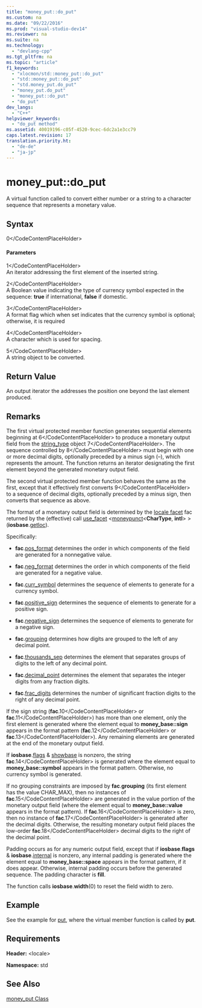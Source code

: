 ```yaml
---
title: "money_put::do_put"
ms.custom: na
ms.date: "09/22/2016"
ms.prod: "visual-studio-dev14"
ms.reviewer: na
ms.suite: na
ms.technology: 
  - "devlang-cpp"
ms.tgt_pltfrm: na
ms.topic: "article"
f1_keywords: 
  - "xlocmon/std::money_put::do_put"
  - "std::money_put::do_put"
  - "std.money_put.do_put"
  - "money_put.do_put"
  - "money_put::do_put"
  - "do_put"
dev_langs: 
  - "C++"
helpviewer_keywords: 
  - "do_put method"
ms.assetid: 40019196-c05f-4520-9cec-6dc2a1e3cc79
caps.latest.revision: 17
translation.priority.ht: 
  - "de-de"
  - "ja-jp"
---
```

# money_put::do_put
A virtual function called to convert either number or a string to a character sequence that represents a monetary value.  
  
## Syntax  
  
<CodeContentPlaceHolder>0\</CodeContentPlaceHolder>  
#### Parameters  
 <CodeContentPlaceHolder>1\</CodeContentPlaceHolder>  
 An iterator addressing the first element of the inserted string.  
  
 <CodeContentPlaceHolder>2\</CodeContentPlaceHolder>  
 A Boolean value indicating the type of currency symbol expected in the sequence: **true** if international, **false** if domestic.  
  
 <CodeContentPlaceHolder>3\</CodeContentPlaceHolder>  
 A format flag which when set indicates that the currency symbol is optional; otherwise, it is required  
  
 <CodeContentPlaceHolder>4\</CodeContentPlaceHolder>  
 A character which is used for spacing.  
  
 <CodeContentPlaceHolder>5\</CodeContentPlaceHolder>  
 A string object to be converted.  
  
## Return Value  
 An output iterator the addresses the position one beyond the last element produced.  
  
## Remarks  
 The first virtual protected member function generates sequential elements beginning at <CodeContentPlaceHolder>6\</CodeContentPlaceHolder> to produce a monetary output field from the [string_type](../vs140/money_put--string_type.md) object <CodeContentPlaceHolder>7\</CodeContentPlaceHolder>. The sequence controlled by <CodeContentPlaceHolder>8\</CodeContentPlaceHolder> must begin with one or more decimal digits, optionally preceded by a minus sign (–), which represents the amount. The function returns an iterator designating the first element beyond the generated monetary output field.  
  
 The second virtual protected member function behaves the same as the first, except that it effectively first converts <CodeContentPlaceHolder>9\</CodeContentPlaceHolder> to a sequence of decimal digits, optionally preceded by a minus sign, then converts that sequence as above.  
  
 The format of a monetary output field is determined by the [locale facet](../vs140/facet-class.md) fac returned by the (effective) call [use_facet](../vs140/use_facet.md) <[moneypunct](../vs140/moneypunct-class.md)\<**CharType**, **intl**> >(**iosbase**.[getloc](../vs140/ios_base--getloc.md)).  
  
 Specifically:  
  
-   **fac**.[pos_format](../vs140/moneypunct--pos_format.md) determines the order in which components of the field are generated for a nonnegative value.  
  
-   **fac**.[neg_format](../vs140/moneypunct--neg_format.md) determines the order in which components of the field are generated for a negative value.  
  
-   **fac**.[curr_symbol](../vs140/moneypunct--curr_symbol.md) determines the sequence of elements to generate for a currency symbol.  
  
-   **fac**.[positive_sign](../vs140/moneypunct--positive_sign.md) determines the sequence of elements to generate for a positive sign.  
  
-   **fac**.[negative_sign](../vs140/moneypunct--negative_sign.md) determines the sequence of elements to generate for a negative sign.  
  
-   **fac**.[grouping](../vs140/moneypunct--grouping.md) determines how digits are grouped to the left of any decimal point.  
  
-   **fac**.[thousands_sep](../vs140/moneypunct--thousands_sep.md) determines the element that separates groups of digits to the left of any decimal point.  
  
-   **fac**.[decimal_point](../vs140/moneypunct--decimal_point.md) determines the element that separates the integer digits from any fraction digits.  
  
-   **fac**.[frac_digits](../vs140/moneypunct--frac_digits.md) determines the number of significant fraction digits to the right of any decimal point.  
  
 If the sign string (**fac**.<CodeContentPlaceHolder>10\</CodeContentPlaceHolder> or **fac**.<CodeContentPlaceHolder>11\</CodeContentPlaceHolder>) has more than one element, only the first element is generated where the element equal to **money_base::sign** appears in the format pattern (**fac**.<CodeContentPlaceHolder>12\</CodeContentPlaceHolder> or **fac**.<CodeContentPlaceHolder>13\</CodeContentPlaceHolder>). Any remaining elements are generated at the end of the monetary output field.  
  
 If **iosbase**.[flags](../vs140/ios_base--flags.md) & [showbase](../vs140/showbase.md) is nonzero, the string **fac**.<CodeContentPlaceHolder>14\</CodeContentPlaceHolder> is generated where the element equal to **money_base::symbol** appears in the format pattern. Otherwise, no currency symbol is generated.  
  
 If no grouping constraints are imposed by **fac**.**grouping** (its first element has the value CHAR_MAX), then no instances of **fac**.<CodeContentPlaceHolder>15\</CodeContentPlaceHolder> are generated in the value portion of the monetary output field (where the element equal to **money_base::value** appears in the format pattern). If **fac**.<CodeContentPlaceHolder>16\</CodeContentPlaceHolder> is zero, then no instance of **fac**.<CodeContentPlaceHolder>17\</CodeContentPlaceHolder> is generated after the decimal digits. Otherwise, the resulting monetary output field places the low-order **fac**.<CodeContentPlaceHolder>18\</CodeContentPlaceHolder> decimal digits to the right of the decimal point.  
  
 Padding occurs as for any numeric output field, except that if **iosbase**.**flags** & **iosbase**.[internal](../vs140/internal--standard-c---library-.md) is nonzero, any internal padding is generated where the element equal to **money_base::space** appears in the format pattern, if it does appear. Otherwise, internal padding occurs before the generated sequence. The padding character is **fill**.  
  
 The function calls **iosbase**.**width**(0) to reset the field width to zero.  
  
## Example  
 See the example for [put](../vs140/money_put--put.md), where the virtual member function is called by **put**.  
  
## Requirements  
 **Header:** \<locale>  
  
 **Namespace:** std  
  
## See Also  
 [money_put Class](../vs140/money_put-class.md)